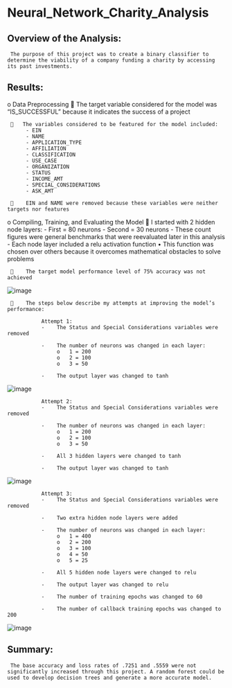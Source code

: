 # Neural_Network_Charity_Analysis


## Overview of the Analysis:

     The purpose of this project was to create a binary classifier to determine the viability of a company funding a charity by accessing its past investments.


## Results:

o	Data Preprocessing
        The target variable considered for the model was “IS_SUCCESSFUL” because it indicates the success of a project

        The variables considered to be featured for the model included:
          -	EIN
          -	NAME
          -	APPLICATION_TYPE
          -	AFFILIATION
          -	CLASSIFICATION
          -	USE_CASE
          -	ORGANIZATION
          -	STATUS
          -	INCOME_AMT
          -	SPECIAL_CONSIDERATIONS
          -	ASK_AMT

         EIN and NAME were removed because these variables were neither targets nor features

o	Compiling, Training, and Evaluating the Model
         I started with 2 hidden node layers:
          -	First = 80 neurons
          -	Second = 30 neurons
          -	These count figures were general benchmarks that were reevaluated later in this analysis
          -	Each node layer included a relu activation function
               •	This function was chosen over others because it overcomes mathematical obstacles to solve problems

         The target model performance level of 75% accuracy was not achieved
![image](https://user-images.githubusercontent.com/96176817/169656913-5fb2974a-fb27-4053-aaa2-a09186124e84.png)

         The steps below describe my attempts at improving the model’s performance:

               Attempt 1: 
               -	The Status and Special Considerations variables were removed

               -	The number of neurons was changed in each layer:
                    o	1 = 200
                    o	2 = 100
                    o	3 = 50

               -	The output layer was changed to tanh
![image](https://user-images.githubusercontent.com/96176817/169627288-80085ce5-026d-46eb-86eb-356915a7f610.png)

               Attempt 2:
               -	The Status and Special Considerations variables were removed

               -	The number of neurons was changed in each layer:
                    o	1 = 200
                    o	2 = 100
                    o	3 = 50

               -	All 3 hidden layers were changed to tanh

               -	The output layer was changed to tanh
![image](https://user-images.githubusercontent.com/96176817/169627610-6b25e72a-f522-4ee4-9684-76204f3dd833.png)

               Attempt 3:
               -	The Status and Special Considerations variables were removed

               -	Two extra hidden node layers were added

               -	The number of neurons was changed in each layer:
                    o	1 = 400
                    o	2 = 200
                    o	3 = 100
                    o	4 = 50
                    o	5 = 25

               -	All 5 hidden node layers were changed to relu

               -	The output layer was changed to relu

               -	The number of training epochs was changed to 60

               -	The number of callback training epochs was changed to 200
![image](https://user-images.githubusercontent.com/96176817/169627321-ff95c527-df25-4704-826d-4362f404d468.png)


## Summary:
     The base accuracy and loss rates of .7251 and .5559 were not significantly increased through this project. A random forest could be used to develop decision trees and generate a more accurate model.
